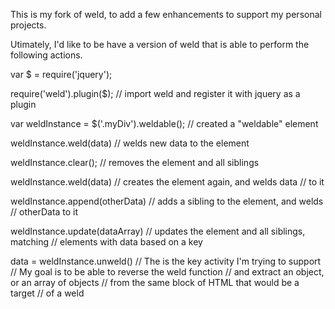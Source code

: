 This is my fork of weld, to add a few enhancements to support my personal projects.

Utimately, I'd like to be have a version of weld that is able to perform the following actions.

var $ = require('jquery');

require('weld').plugin($);                  // import weld and register it with jquery as a plugin


var weldInstance = $('.myDiv').weldable();  // created a "weldable" element

weldInstance.weld(data)                     // welds new data to the element

weldInstance.clear();                       // removes the element and all siblings

weldInstance.weld(data)                     // creates the element again, and welds data
                                            // to it

weldInstance.append(otherData)              // adds a sibling to the element, and welds 
                                            // otherData to it

weldInstance.update(dataArray)              // updates the element and all siblings, matching 
                                            // elements with data based on a key



data = weldInstance.unweld()                // The is the key activity I'm trying to support
                                            // My goal is to be able to reverse the weld function
                                            // and extract an object, or an array of objects 
                                            // from the same block of HTML that would be a target 
                                            // of a weld
